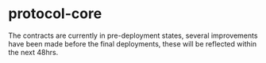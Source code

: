 # protocol-core

The contracts are currently in pre-deployment states, several improvements have been made before the final deployments, these will be reflected within the next 48hrs.
